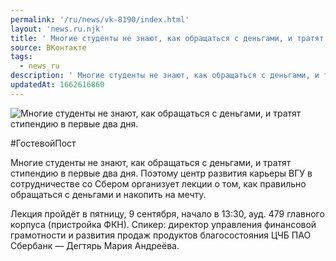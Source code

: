 ```yaml
---
permalink: '/ru/news/vk-8190/index.html'
layout: 'news.ru.njk'
title: ' Многие студенты не знают, как обращаться с деньгами, и тратят стипендию в первые два дня.'
source: ВКонтакте
tags:
  - news_ru
description: ' Многие студенты не знают, как обращаться с деньгами, и тратят стипендию в первые два дня.'
updatedAt: 1662616860
---
```

![ Многие студенты не знают, как обращаться с деньгами, и тратят стипендию в первые два дня.](https://sun9-87.userapi.com/impg/xkucg5mYEJ9Ycoggt98IY0kixFck0OT72G8Ffg/A31JhVdNc0Y.jpg?size=510x340&quality=95&sign=64d6378ec9b667530d80efe00b898585&c_uniq_tag=TPnEAgjYb03y7XSoWSc_Nx9UEhnq0SYpGhHNCopNuP0&type=album)

#ГостевойПост

Многие студенты не знают, как обращаться с деньгами, и тратят стипендию в первые два дня. Поэтому центр развития карьеры ВГУ в сотрудничестве со Сбером организует лекции о том, как правильно обращаться с деньгами и накопить на мечту.

Лекция пройдёт в пятницу, 9 сентября, начало в 13:30, ауд. 479 главного корпуса (пристройка ФКН).
Спикер: директор управления финансовой грамотности и развития продаж продуктов благосостояния ЦЧБ ПАО Сбербанк — Дегтярь Мария Андреёва.
